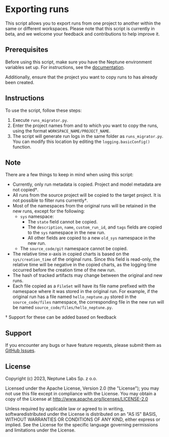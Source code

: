 # Exporting runs

This script allows you to export runs from one project to another within the same or different workspaces. Please note that this script is currently in beta, and we welcome your feedback and contributions to help improve it.

## Prerequisites

Before using this script, make sure you have the Neptune environment variables set up. For instructions, see the [documentation](https://docs.neptune.ai/setup/setting_credentials/).

Additionally, ensure that the project you want to copy runs to has already been created.

## Instructions

To use the script, follow these steps:

1. Execute `runs_migrator.py`.
2. Enter the project names from and to which you want to copy the runs, using the format `WORKSPACE_NAME/PROJECT_NAME`.
3. The script will generate run logs in the same folder as `runs_migrator.py`. You can modify this location by editing the `logging.basicConfig()` function.

## Note

There are a few things to keep in mind when using this script:

- Currently, only run metadata is copied. Project and model metadata are not copied†.
- All runs from the source project will be copied to the target project. It is not possible to filter runs currently†.
- Most of the namespaces from the original runs will be retained in the new runs, except for the following:
  - `sys` namespace:
    - The `state` field cannot be copied.
    - The `description`, `name`, `custom_run_id`, and `tags` fields are copied to the `sys` namespace in the new run.
    - All other fields are copied to a new `old_sys` namespace in the new run.
  - The `source_code/git` namespace cannot be copied.
- The relative time x-axis in copied charts is based on the `sys/creation_time` of the original runs. Since this field is read-only, the relative time will be negative in the copied charts, as the logging time occurred before the creation time of the new run.
- The hash of tracked artifacts may change between the original and new runs.
- Each file copied as a `FileSet` will have its file name prefixed with the namespace where it was stored in the original run. For example, if the original run has a file named `hello_neptune.py` stored in the `source_code/files` namespace, the corresponding file in the new run will be named `source_code/files/hello_neptune.py`.

† Support for these can be added based on feedback

## Support

If you encounter any bugs or have feature requests, please submit them as [GitHub Issues](https://github.com/neptune-ai/examples/issues).

## License

Copyright (c) 2023, Neptune Labs Sp. z o.o.

Licensed under the Apache License, Version 2.0 (the "License"); you may not use this file except in compliance with the License. You may obtain a copy of the License at http://www.apache.org/licenses/LICENSE-2.0

Unless required by applicable law or agreed to in writing, softwaredistributed under the License is distributed on an "AS IS" BASIS, WITHOUT WARRANTIES OR CONDITIONS OF ANY KIND, either express or implied.
See the License for the specific language governing permissions and limitations under the License.
